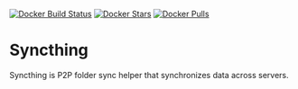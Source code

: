 [![Docker Build Status](https://img.shields.io/docker/build/flavioaiello/syncthing.svg)](https://hub.docker.com/r/flavioaiello/syncthing/)
[![Docker Stars](https://img.shields.io/docker/stars/flavioaiello/syncthing.svg)](https://hub.docker.com/r/flavioaiello/syncthing/)
[![Docker Pulls](https://img.shields.io/docker/pulls/flavioaiello/syncthing.svg)](https://hub.docker.com/r/flavioaiello/syncthing/)

# Syncthing
Syncthing is P2P folder sync helper that synchronizes data across servers. 
